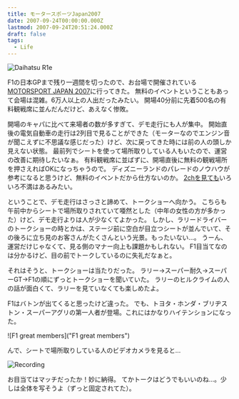 ```yaml
---
title: モータースポーツJapan2007
date: 2007-09-24T00:00:00.000Z
lastmod: 2007-09-24T20:51:24.000Z
draft: false
tags:
  - Life
---
```


![Daihatsu R1e](@/assets/flickr/1434395652.jpg "Daihatsu R1e")

F1の日本GPまで残り一週間を切ったので、お台場で開催されている[MOTORSPORT JAPAN 2007](http://www.motorsport-japan.com/)に行ってきた。 無料のイベントということもあって会場は混雑。6万人以上の人出だったみたい。 開場40分前に先着500名の有料観戦席に並んだんだけど、あえなく惨敗。

開場のキャパに比べて来場者の数が多すぎて、デモ走行にも人が集中。 開始直後の電気自動車の走行は2列目で見ることができた（モーターなのでエンジン音が聞こえずに不思議な感じだった）けど、次に戻ってきた時には前の人の頭しか見えない状態。 最前列でシートを使って場所取りしている人もいたので、運営の改善に期待したいなぁ。 有料観戦席に並ばずに、開場直後に無料の観戦場所を押さえればOKになっちゃうので。 ディズニーランドのパレードのノウハウが参考になると思うけど、無料のイベントだから仕方ないのか。 [2chを見ても](http://ex21.2ch.net/test/read.cgi/f1/1184508778/)いろいろ不満はあるみたい。

ということで、デモ走行はさっさと諦めて、トークショーへ向かう。 こちらも午前中からシートで場所取りされていて唖然とした（中年の女性の方が多かった）けど、デモ走行よりは人が少なくてよかった。 しかし、ラリードライバーのトークショーの時とかは、ステージ前に空白が目立つシートが並んでいて、その後ろに立ち見のお客さんがたくさんという光景。もったいない…。 うーん、運営だけじゃなくて、見る側のマナー向上も課題かもしれない。 F1目当てなのは分かるけど、目の前でトークしているのに失礼だなぁと。

それはそうと、トークショーは当たりだった。 ラリー→スーパー耐久→スーパーGT→F1の順にずっとトークショーを聞いていた。 ラリーのヒルクライムの人の話が面白くて、ラリーを見ていなくても楽しめたよ。

F1はバトンが出てくると思ったけど違った。 でも、トヨタ・ホンダ・ブリヂストン・スーパーアグリの第一人者が登場。これにはかなりハイテンションになった。

![F1 great members]("F1 great members")

んで、シートで場所取りしている人のビデオカメラを見ると…

![Recording](@/assets/flickr/1433524139.jpg "Recording")

お目当てはマッチだったか！妙に納得。 てかトークはどうでもいいのね…。少しは全体を写そうよ（ずっと固定されてた）。
